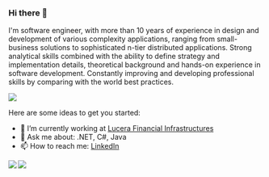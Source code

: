 ### Hi there 👋

<!--
**fisenkodv/fisenkodv** is a ✨ _special_ ✨ repository because its `README.md` (this file) appears on your GitHub profile.
- 🌱 I’m currently learning ...
- 👯 I’m looking to collaborate on ...
- 🤔 I’m looking for help with ...
- 😄 Pronouns: ...
- ⚡ Fun fact: ...

-->
I'm software engineer, with more than 10 years of experience in design and development of various complexity applications, ranging from small-business solutions to sophisticated n-tier distributed applications. Strong analytical skills combined with the ability to define strategy and implementation details, theoretical background and hands-on experience in software development. Constantly improving and developing professional skills by comparing with the world best practices.

![](https://komarev.com/ghpvc/?username=fisenkodv&color=green&style=flat-square)

Here are some ideas to get you started:

- 🔭 I’m currently working at [Lucera Financial Infrastructures](https://lucera.com/)
- 💬 Ask me about: .NET, C#, Java
- 📫 How to reach me: [LinkedIn](https://www.linkedin.com/in/fisenkodv/)

<a href="https://github.com/fisenkodv">
  <img align="left" src="https://github-readme-stats.vercel.app/api/top-langs/?username=fisenkodv&layout=compact" />
</a>
<a href="https://github.com/fisenkodv">
  <img align="left" src="https://github-readme-stats.vercel.app/api?username=fisenkodv&&show_icons=true" />
</a>
